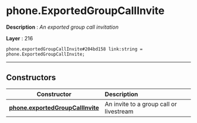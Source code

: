 # phone.ExportedGroupCallInvite

**Description** : *An exported group call invitation*

**Layer** : 216

```tl
phone.exportedGroupCallInvite#204bd158 link:string = phone.ExportedGroupCallInvite;
```

---

## Constructors

| Constructor | Description |
| :---: | :--- |
| [**phone.exportedGroupCallInvite**](constructor/phone.exportedGroupCallInvite) | An invite to a group call or livestream |